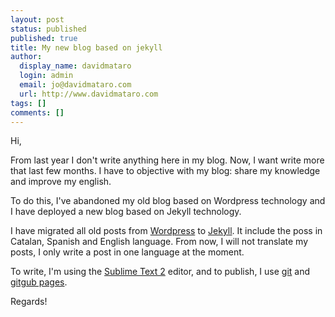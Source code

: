 ```yaml
---
layout: post
status: published
published: true
title: My new blog based on jekyll
author:
  display_name: davidmataro
  login: admin
  email: jo@davidmataro.com
  url: http://www.davidmataro.com
tags: []
comments: []
---
```

Hi,

From last year I don't write anything here in my blog. Now, I want write more that last few months. I have to objective with my blog:  share my knowledge and improve my english.  

To do this, I've abandoned my old blog based on Wordpress technology and I have deployed a new blog based on Jekyll technology.


I have migrated all old posts from [Wordpress](http://wordpress.org) to [Jekyll](http://jekyllrb.com/). It include the poss in Catalan, Spanish and English language. From now, I will not translate my posts, I only write a post in one language at the moment.

To write, I'm using the [Sublime Text 2](http://www.sublimetext.com/2) editor, and to publish, I use [git](http://git-scm.com/) and [gitgub pages](https://pages.github.com/).


Regards!
